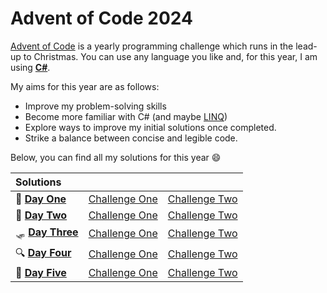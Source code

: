 # Advent of Code 2024

[Advent of Code](https://adventofcode.com/2024/about) is a yearly programming challenge which runs in the lead-up to Christmas. You can use any language you like and, for this year, I am using [**C#**](https://learn.microsoft.com/en-us/dotnet/csharp/).

My aims for this year are as follows:

- Improve my problem-solving skills
- Become more familiar with C# (and maybe [LINQ](https://learn.microsoft.com/en-us/dotnet/csharp/linq/))
- Explore ways to improve my initial solutions once completed.
- Strike a balance between concise and legible code.

Below, you can find all my solutions for this year 😄

|Solutions|                 |                           |
| :----------- | :-------------- | ------------------------- |
|📑 [**Day One**](https://adventofcode.com/2024/day/1)| [Challenge One](https://github.com/robeecodes/advent-of-code-2024/blob/main/1_Historian%20Hysteria/Challenge_One/Challenge_One/Program.cs) |[Challenge Two](https://github.com/robeecodes/advent-of-code-2024/blob/main/1_Historian%20Hysteria/Challenge_Two/Challenge_Two/Challenge_Two/Program.cs)
|🦌 [**Day Two**](https://adventofcode.com/2024/day/2)|[Challenge One](https://github.com/robeecodes/advent-of-code-2024/blob/main/2_Red-Nosed%20Reports/ChallengeOne/ChallengeOne/Program.cs)|[Challenge Two](https://github.com/robeecodes/advent-of-code-2024/blob/main/2_Red-Nosed%20Reports/ChallengeTwo/ChallengeTwo/ChallengeTwo/Program.cs)
|🛷 [**Day Three**](https://adventofcode.com/2024/day/3)|[Challenge One](https://github.com/robeecodes/advent-of-code-2024/blob/main/3_Mull%20It%20Over/ChallengeOne/ChallengeOne/Program.cs)|[Challenge Two](https://github.com/robeecodes/advent-of-code-2024/blob/main/3_Mull%20It%20Over/ChallengeTwo/ChallengeTwo/Program.cs)
|🔍 [**Day Four**](https://adventofcode.com/2024/day/4)|[Challenge One](https://github.com/robeecodes/advent-of-code-2024/blob/main/4_Ceres%20Search/ChallengeOne/ChallengeOne/Program.cs)|[Challenge Two](https://github.com/robeecodes/advent-of-code-2024/blob/main/4_Ceres%20Search/ChallengeTwo/ChallengeTwo/Program.cs)
|🔁 [**Day Five**](https://adventofcode.com/2024/day/5)|[Challenge One](https://github.com/robeecodes/advent-of-code-2024/blob/main/5_Print%20Queue/ChallengeOne/ChallengeOne/Program.cs)|[Challenge Two](https://github.com/robeecodes/advent-of-code-2024/blob/main/5_Print%20Queue/ChallengeTwo/ChallengeTwo/Program.cs)
